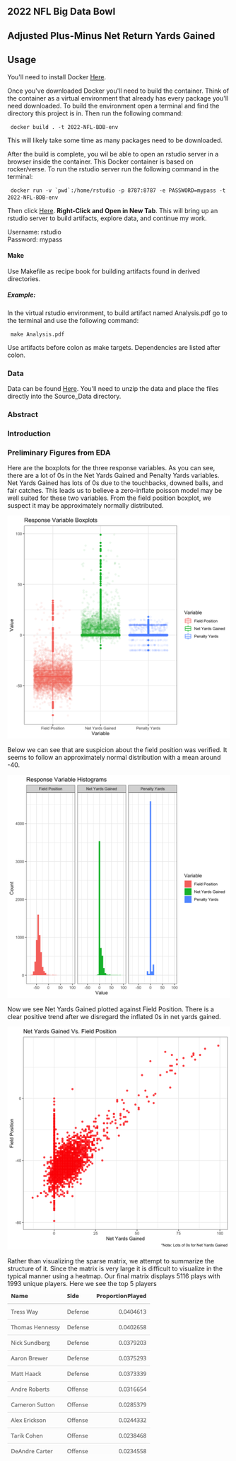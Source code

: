 2022 NFL Big Data Bowl
----------------------

## Adjusted Plus-Minus Net Return Yards Gained

## Usage

You'll need to install Docker [Here](https://www.docker.com/).

Once you've downloaded Docker you'll need to build the container. Think of the container as a virtual environment that already has every package you'll need downloaded. To build the environment open a terminal and find the directory this project is in. Then run the following command:

     docker build . -t 2022-NFL-BDB-env
    
This will likely take some time as many packages need to be downloaded.

After the build is complete, you wil be able to open an rstudio server in a browser inside the container. This Docker container is based on rocker/verse. To run the rstudio server run the following command in the terminal:

     docker run -v `pwd`:/home/rstudio -p 8787:8787 -e PASSWORD=mypass -t 2022-NFL-BDB-env
      
Then click [Here](http://0.0.0.0:8787/). **Right-Click and Open in New Tab**. This will bring up an rstudio server to build artifacts, explore data, and continue my work. 

Username: rstudio \
Password: mypass

#### Make
Use Makefile as recipe book for building artifacts found in derived directories. 

##### Example:
In the virtual rstudio environment, to build artifact named Analysis.pdf go to the terminal and use the following command:

     make Analysis.pdf
    
Use artifacts before colon as make targets. Dependencies are listed after colon.

### Data

Data can be found [Here](https://www.kaggle.com/c/nfl-big-data-bowl-2022/data). You'll need to unzip the data and place the files directly into the Source_Data directory. 

### Abstract

### Introduction

### Preliminary Figures from EDA

Here are the boxplots for the three response variables. As you can see, there are a lot of 0s in the Net Yards Gained and Penalty Yards variables. Net Yards Gained has lots of 0s due to the touchbacks, downed balls, and fair catches. This leads us to believe a zero-inflate poisson model may be well suited for these two variables. From the field position boxplot, we suspect it may be approximately normally distributed. 

![](EDA_Plots/03_Response_Boxplots.png)

Below we can see that are suspicion about the field position was verified. It seems to follow an approximately normal distribution with a mean around -40. 

![](EDA_Plots/01_Response_Histograms.png)

Now we see Net Yards Gained plotted against Field Position. There is a clear positive trend after we disregard the inflated 0s in net yards gained.

![](EDA_Plots/04_Response_Scatterplot_NYG_FP.png)

Rather than visualizing the sparse matrix, we attempt to summarize the structure of it. Since the matrix is very large it is difficult to visualize in the typical manner using a heatmap. Our final matrix displays 5116 plays with 1993 unique players. Here we see the top 5 players

![](EDA_Plots/07_player_prop_played_table.png)
